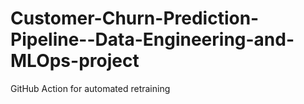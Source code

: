 # Customer-Churn-Prediction-Pipeline--Data-Engineering-and-MLOps-project
GitHub Action for automated retraining
